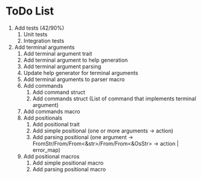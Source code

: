 # ToDo List
 1. Add tests (42/90%)
     1. Unit tests
     2. Integration tests
 2. Add terminal arguments
     1. Add terminal argument trait
     2. Add terminal argument to help generation
     3. Add terminal argument parsing
     4. Update help generator for terminal arguments
     5. Add terminal arguments to parser macro
     6. Add commands
         1. Add command struct
         2. Add commands struct (List of command that implements terminal argument)
     7. Add commands macro
     8. Add positionals
         1. Add positional trait
         2. Add simple positional (one or more arguments -> action)
         3. Add parsing positional (one argument -> FromStr/From<String>/From<&str>/From<OsString>/From<&OsStr> -> action | error_map)
     9. Add positional macros
         1. Add simple positional macro
         2. Add parsing positional macro